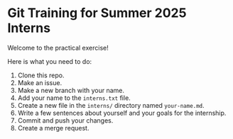 # Git Training for Summer 2025 Interns

Welcome to the practical exercise!

Here is what you need to do:
1. Clone this repo.
2. Make an issue.
3. Make a new branch with your name.
4. Add your name to the `interns.txt` file.
5. Create a new file in the `interns/` directory named `your-name.md`.
6. Write a few sentences about yourself and your goals for the internship.
7. Commit and push your changes.
8. Create a merge request.

